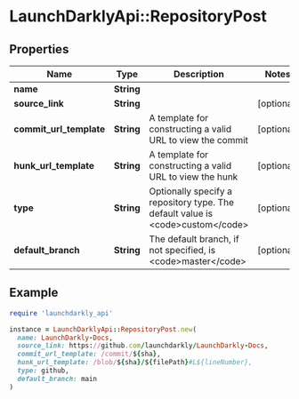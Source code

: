 # LaunchDarklyApi::RepositoryPost

## Properties

| Name | Type | Description | Notes |
| ---- | ---- | ----------- | ----- |
| **name** | **String** |  |  |
| **source_link** | **String** |  | [optional] |
| **commit_url_template** | **String** | A template for constructing a valid URL to view the commit | [optional] |
| **hunk_url_template** | **String** | A template for constructing a valid URL to view the hunk | [optional] |
| **type** | **String** | Optionally specify a repository type. The default value is &lt;code&gt;custom&lt;/code&gt; | [optional] |
| **default_branch** | **String** | The default branch, if not specified, is &lt;code&gt;master&lt;/code&gt; | [optional] |

## Example

```ruby
require 'launchdarkly_api'

instance = LaunchDarklyApi::RepositoryPost.new(
  name: LaunchDarkly-Docs,
  source_link: https://github.com/launchdarkly/LaunchDarkly-Docs,
  commit_url_template: /commit/${sha},
  hunk_url_template: /blob/${sha}/${filePath}#L${lineNumber},
  type: github,
  default_branch: main
)
```

